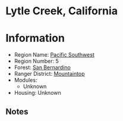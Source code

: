 
Lytle Creek, California
=======================
  
# Information  
* Region Name: [Pacific Southwest]()  
* Region Number: 5  
* Forest: [San Bernardino](http://www.fs.usda.gov/sbnf/)  
* Ranger District: [Mountaintop]()  
* Modules:  
  - Unknown  
* Housing: Unknown  
  
## Notes

